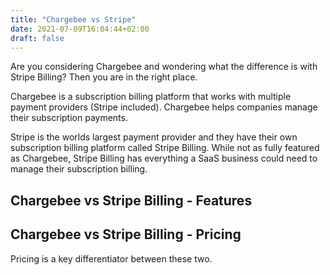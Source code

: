```yaml
---
title: "Chargebee vs Stripe"
date: 2021-07-09T16:04:44+02:00
draft: false
---
```


Are you considering Chargebee and wondering what the difference is with Stripe Billing? Then you are in the right place.

Chargebee is a subscription billing platform that works with multiple payment providers (Stripe included). Chargebee helps companies manage their subscription payments.

Stripe is the worlds largest payment provider and they have their own subscription billing platform called Stripe Billing. While not as fully featured as Chargebee, Stripe Billing has everything a SaaS business could need to manage their subscription billing.

## Chargebee vs Stripe Billing - Features

## Chargebee vs Stripe Billing - Pricing

Pricing is a key differentiator between these two. 